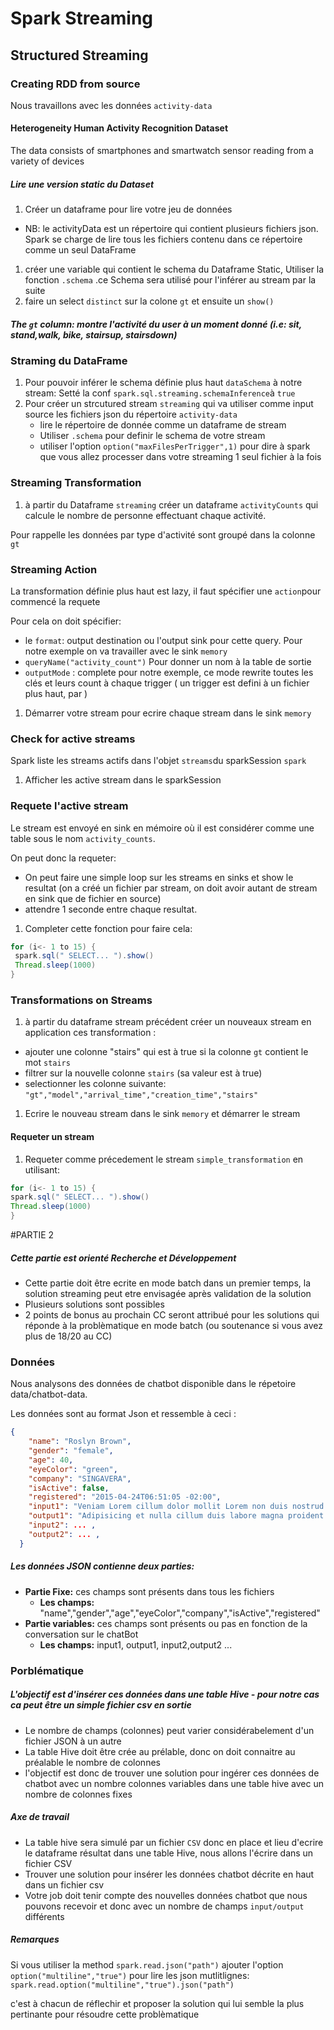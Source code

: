 # Spark Streaming
## Structured Streaming

### Creating RDD from source
Nous travaillons avec les données `activity-data`  

#### Heterogeneity Human Activity Recognition Dataset
The data consists of smartphones and smartwatch sensor reading from a variety of devices

##### Lire une version static du Dataset
1. Créer un dataframe pour lire votre jeu de données
 - NB: le activityData est un répertoire qui contient plusieurs fichiers json. Spark se charge de lire tous les fichiers contenu dans ce répertoire comme un seul DataFrame 
1. créer une variable qui contient le schema du Dataframe Static, Utiliser la fonction ``` .schema ```  .ce Schema sera utilisé pour l'inférer au stream par la suite
1. faire un select ``` distinct ``` sur la colone ``` gt ``` et ensuite un ```show() ```
##### The ``` gt ``` column: montre l'activité du user à un moment donné (i.e: sit, stand,walk, bike, stairsup, stairsdown) 

### Straming du DataFrame
1. Pour pouvoir inférer le schema définie plus haut ```dataSchema``` à notre stream:
Setté la conf ``` spark.sql.streaming.schemaInference ```à ``` true ```
1. Pour créer un strcutured stream ```streaming``` qui va utiliser comme input source les fichiers json du répertoire ```activity-data```
    - lire le répertoire de donnée comme un dataframe de stream 
    - Utiliser ```.schema``` pour definir le schema de votre stream
    - utiliser l'option ```option("maxFilesPerTrigger",1)``` pour dire à spark que vous allez processer dans votre streaming 1 seul fichier à la fois

### Streaming Transformation
1. à partir du Dataframe ```streaming``` créer un dataframe ```activityCounts``` qui calcule le nombre de personne effectuant chaque activité.

Pour rappelle les données par type d'activité sont groupé dans la colonne  ```gt```

### Streaming Action
La transformation définie plus haut est lazy, il faut spécifier une ```action```pour commencé la requete

Pour cela on doit spécifier:

  - le ```format```: output destination ou l'output sink pour cette query. Pour notre exemple on va travailler avec le sink ```memory```
  - ```queryName("activity_count")``` Pour donner un nom à la table de sortie
  - ```outputMode``` : complete pour notre exemple, ce mode rewrite toutes les clés et leurs count à chaque trigger ( un trigger est defini à un fichier plus haut, par )

1. Démarrer votre stream pour ecrire chaque stream dans le sink ```memory```
 
  
 ### Check for active streams

Spark liste les streams actifs dans l'objet ```streams```du sparkSession ```spark```
1. Afficher les active stream dans le sparkSession 

### Requete l'active stream
Le stream est envoyé en sink en mémoire où il est considérer comme une table sous le nom ```activity_counts```.

On peut donc la requeter:
 - On peut faire une simple loop sur les streams en sinks et show le resultat (on a créé un fichier par stream, on doit avoir autant de stream en sink que de fichier en source) 
 - attendre 1 seconde entre chaque resultat.
 
1. Completer cette fonction pour faire cela: 

```java
for (i<- 1 to 15) {
 spark.sql(" SELECT... ").show()
 Thread.sleep(1000)
}
```


### Transformations on Streams

1. à partir du dataframe stream précédent créer un nouveaux stream en application ces transformation  :
  - ajouter une colonne "stairs" qui est à true si la colonne ```gt``` contient le mot ```stairs```
  - filtrer sur la nouvelle colonne ```stairs``` (sa valeur est à true)
  - selectionner les colonne suivante: ```"gt","model","arrival_time","creation_time","stairs" ```
1. Ecrire le nouveau stream dans le sink ```memory``` et démarrer le stream


#### Requeter un stream
1. Requeter comme précedement le stream ```simple_transformation```
en utilisant:
```java
for (i<- 1 to 15) {
spark.sql(" SELECT... ").show()
Thread.sleep(1000)
}
```

#PARTIE 2

##### Cette partie est orienté Recherche et Développement
- Cette partie doit être ecrite en mode batch dans un premier temps, la solution streaming peut etre envisagée après validation de la solution
- Plusieurs solutions sont possibles 
- 2 points de bonus au prochain CC seront attribué pour les solutions qui réponde à la problèmatique en mode batch (ou soutenance si vous avez plus de 18/20 au CC)

### Données

Nous analysons des données de chatbot disponible dans le répetoire data/chatbot-data.

Les données sont au format Json et ressemble à ceci :

```json
{
    "name": "Roslyn Brown",
    "gender": "female",
    "age": 40,
    "eyeColor": "green",
    "company": "SINGAVERA",
    "isActive": false,
    "registered": "2015-04-24T06:51:05 -02:00",
    "input1": "Veniam Lorem cillum dolor mollit Lorem non duis nostrud elit veniam anim.",
    "output1": "Adipisicing et nulla cillum duis labore magna proident ut enim eu magna aliqua irure.",
    "input2": ... ,
    "output2": ... ,
  }
```

##### Les données JSON contienne deux parties:
- **Partie Fixe:** ces champs sont présents dans tous les fichiers
   - **Les champs:** "name","gender","age","eyeColor","company","isActive","registered"
- **Partie variables:** ces champs sont présents ou pas en fonction de la conversation sur le chatBot
  - **Les champs:** input1, output1, input2,output2 ...


### Porblématique
##### L'objectif est d'insérer ces données dans une table Hive - pour notre cas ca peut être un simple fichier csv en sortie
- Le nombre de champs (colonnes) peut varier considérabelement d'un fichier JSON à un autre
- La table Hive doit être crée au prélable, donc on doit connaitre au préalable le nombre de colonnes 
- l'objectif est donc de trouver une solution pour ingérer ces données de chatbot avec un nombre colonnes variables dans une table hive avec un nombre de colonnes fixes

##### Axe de travail
- La table hive sera simulé par un fichier `CSV` donc en place et lieu d'ecrire le dataframe résultat dans une table Hive, nous allons l'écrire dans un fichier CSV
- Trouver une solution pour insérer les données chatbot décrite en haut dans un fichier csv
- Votre job doit tenir compte des nouvelles données chatbot que nous pouvons recevoir et donc avec un nombre de champs `input/output` différents

##### Remarques
Si vous utiliser la method `spark.read.json("path")` ajouter l'option `option("multiline","true")` pour lire les json mutlitlignes:
`spark.read.option("multiline","true").json("path")`

c'est à chacun de réflechir et proposer la solution qui lui semble la plus pertinante pour résoudre cette problèmatique
